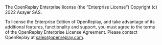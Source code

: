The OpenReplay Enterprise license (the “Enterprise License”)
Copyright (c) 2022 Asayer SAS.

To license the Enterprise Edition of OpenReplay, and take advantage of its additional features, functionality and support, you must agree to the terms of the OpenReplay Enterprise License Agreement. Please contact OpenReplay at [sales@openreplay.com](mailto:sales@openreplay.com).
